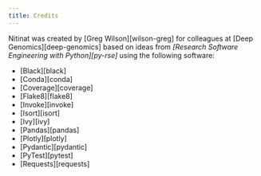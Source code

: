 ```yaml
---
title: Credits
---
```


Nitinat was created by [Greg Wilson][wilson-greg]
for colleagues at [Deep Genomics][deep-genomics]
based on ideas from *[Research Software Engineering with Python][py-rse]*
using the following software:

- [Black][black]
- [Conda][conda]
- [Coverage][coverage]
- [Flake8][flake8]
- [Invoke][invoke]
- [Isort][isort]
- [Ivy][ivy]
- [Pandas][pandas]
- [Plotly][plotly]
- [Pydantic][pydantic]
- [PyTest][pytest]
- [Requests][requests]
